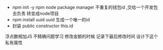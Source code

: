 - npm init -y
    npm node package manager 不重复的钱包id  ,交给一个开发包去负责
    转变成node项目
- npm install uuid
    uuid 生成一个唯一的id
- 封装
    public constructor this.id



浮点数相加JS 不精确问题学习
修改金额的时候   记录下最后修改时间 设计下这个私有属性     
